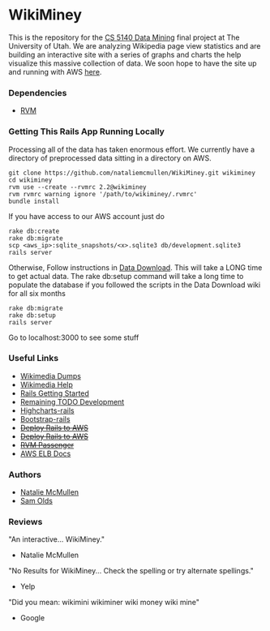 # WikiMiney
This is the repository for the [CS 5140 Data Mining](http://www.cs.utah.edu/~jeffp/teaching/cs5140.html)
final project at The University of Utah. We are analyzing Wikipedia page view statistics and are building
an interactive site with a series of graphs and charts the help visualize this massive collection of
data. We soon hope to have the site up and running with AWS [here](#).


### Dependencies
* [RVM](http://rvm.io)


### Getting This Rails App Running Locally
Processing all of the data has taken enormous effort. We currently have a directory of preprocessed data
sitting in a directory on AWS.

```
git clone https://github.com/nataliemcmullen/WikiMiney.git wikiminey
cd wikiminey
rvm use --create --rvmrc 2.2@wikiminey
rvm rvmrc warning ignore '/path/to/wikiminey/.rvmrc'
bundle install
```

If you have access to our AWS account just do

```
rake db:create
rake db:migrate
scp <aws_ip>:sqlite_snapshots/<x>.sqlite3 db/development.sqlite3
rails server
```

Otherwise,
Follow instructions in [Data Download](DATA_DL.md). This will take a LONG time to get actual data.
The rake db:setup command will take a long time to populate the database if you followed the scripts in the
Data Download wiki for all six months

```
rake db:migrate
rake db:setup
rails server
```

Go to localhost:3000 to see some stuff


### Useful Links
* [Wikimedia Dumps](http://dumps.wikimedia.org/other/pagecounts-raw)
* [Wikimedia Help](http://wikitech.wikimedia.org/wiki/Analytics/Data/Pagecounts-raw)
* [Rails Getting Started](http://guides.rubyonrails.org/getting_started.html)
* [Remaining TODO Development](TODO.md)
* [Highcharts-rails](http://github.com/PerfectlyNormal/highcharts-rails)
* [Bootstrap-rails](https://github.com/seyhunak/twitter-bootstrap-rails)
* [~~Deploy Rails to AWS~~](http://dennissuratna.com/rails-deployment-aws1)
* [~~Deploy Rails to AWS~~](http://www.rabblemedia.net/installing-rvm-ruby-on-rails-and-passenger-on-ubuntu.html)
* [~~RVM Passenger~~](https://rvm.io/deployment/passenger)
* [AWS ELB Docs](http://docs.aws.amazon.com/elasticbeanstalk/latest/dg/create_deploy_Ruby_rails.html)


### Authors
* [Natalie McMullen](http://github.com/nataliemcmullen)
* [Sam Olds](http://github.com/samolds)


### Reviews
"An interactive... WikiMiney."
* Natalie McMullen

"No Results for WikiMiney... Check the spelling or try alternate spellings."
* Yelp

"Did you mean:  wikimini   wikiminer   wiki money   wiki mine"
* Google
